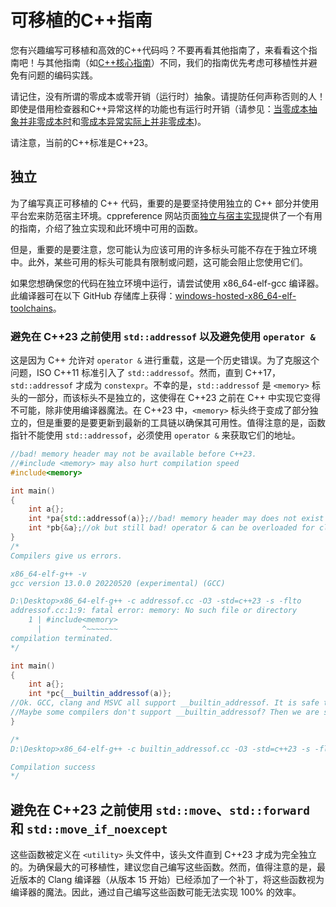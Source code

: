 # 可移植的C++指南
您有兴趣编写可移植和高效的C++代码吗？不要再看其他指南了，来看看这个指南吧！与其他指南（如[C++核心指南](https://isocpp.github.io/CppCoreGuidelines/CppCoreGuidelines)）不同，我们的指南优先考虑可移植性并避免有问题的编码实践。

请记住，没有所谓的零成本或零开销（运行时）抽象。请提防任何声称否则的人！即使是借用检查器和C++异常这样的功能也有运行时开销（请参见：[当零成本抽象并非零成本时](https://blog.polybdenum.com/2021/08/09/when-zero-cost-abstractions-aren-t-zero-cost.html)和[零成本异常实际上并非零成本](https://devblogs.microsoft.com/oldnewthing/20220228-00/?p=106296))。

请注意，当前的C++标准是C++23。

## 独立

为了编写真正可移植的 C++ 代码，重要的是要坚持使用独立的 C++ 部分并使用平台宏来防范宿主环境。cppreference 网站页面[独立与宿主实现](https://zh.cppreference.com/w/cpp/freestanding)提供了一个有用的指南，介绍了独立实现和此环境中可用的函数。

但是，重要的是要注意，您可能认为应该可用的许多标头可能不存在于独立环境中。此外，某些可用的标头可能具有限制或问题，这可能会阻止您使用它们。

如果您想确保您的代码在独立环境中运行，请尝试使用 x86_64-elf-gcc 编译器。此编译器可在以下 GitHub 存储库上获得：[windows-hosted-x86_64-elf-toolchains](https://github.com/trcrsired/windows-hosted-x86_64-elf-toolchains)。

### 避免在 C++23 之前使用 ```std::addressof``` 以及避免使用 ```operator &```

这是因为 C++ 允许对 ```operator &``` 进行重载，这是一个历史错误。为了克服这个问题，ISO C++11 标准引入了 ```std::addressof```。然而，直到 C++17，```std::addressof``` 才成为 ```constexpr```。不幸的是，```std::addressof``` 是 ```<memory>``` 标头的一部分，而该标头不是独立的，这使得在 C++23 之前在 C++ 中实现它变得不可能，除非使用编译器魔法。在 C++23 中，```<memory>``` 标头终于变成了部分独立的，但是重要的是要更新到最新的工具链以确保其可用性。值得注意的是，函数指针不能使用 ```std::addressof```，必须使用 ```operator &``` 来获取它们的地址。

```cpp
//bad! memory header may not be available before C++23.
//#include <memory> may also hurt compilation speed
#include<memory>

int main()
{
	int a{};
	int *pa{std::addressof(a)};//bad! memory header may does not exist
	int *pb{&a};//ok but still bad! operator & can be overloaded for class object types.
}
/*
Compilers give us errors.

x86_64-elf-g++ -v
gcc version 13.0.0 20220520 (experimental) (GCC)

D:\Desktop>x86_64-elf-g++ -c addressof.cc -O3 -std=c++23 -s -flto
addressof.cc:1:9: fatal error: memory: No such file or directory
    1 | #include<memory>
      |         ^~~~~~~~
compilation terminated.
*/
```

```cpp
int main()
{
	int a{};
	int *pc{__builtin_addressof(a)};
//Ok. GCC, clang and MSVC all support __builtin_addressof. It is safe to use it.
//Maybe some compilers don't support __builtin_addressof? Then we are screwed up for sure. That is the C++ standard to blame
}

/*
D:\Desktop>x86_64-elf-g++ -c builtin_addressof.cc -O3 -std=c++23 -s -flto

Compilation success
*/

```

## 避免在 C++23 之前使用 ```std::move```、```std::forward``` 和 ```std::move_if_noexcept```

这些函数被定义在 ```<utility>``` 头文件中，该头文件直到 C++23 才成为完全独立的。为确保最大的可移植性，建议您自己编写这些函数。然而，值得注意的是，最近版本的 Clang 编译器（从版本 15 开始）已经添加了一个补丁，将这些函数视为编译器的魔法。因此，通过自己编写这些函数可能无法实现 100% 的效率。

